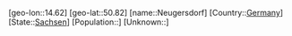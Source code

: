 ﻿---
location: [50.82,14.62]
type: City
tags:
- geo/City


SpocWebEntityId: 32825
isDeleted: false
confidential: public

---
[geo-lon::14.62]
[geo-lat::50.82]
[name::Neugersdorf]
[Country::[Germany](geo/Continent/Europe/Germany.md)]
[State::[Sachsen](geo/Continent/Europe/Germany/Sachsen.md)]
[Population::]
[Unknown::]

